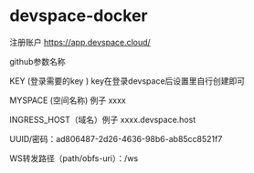 # devspace-docker

注册账户
https://app.devspace.cloud/


github参数名称

KEY  (登录需要的key ) key在登录devspace后设置里自行创建即可

MYSPACE  (空间名称) 例子 xxxx

INGRESS_HOST（域名）例子 xxxx.devspace.host


UUID/密码：ad806487-2d26-4636-98b6-ab85cc8521f7

WS转发路径（path/obfs-uri）：/ws
